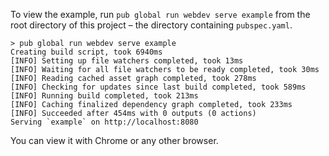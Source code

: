 To view the example, run `pub global run webdev serve example` from the root directory of this project – the directory containing `pubspec.yaml`.

```console
> pub global run webdev serve example
Creating build script, took 6940ms
[INFO] Setting up file watchers completed, took 13ms
[INFO] Waiting for all file watchers to be ready completed, took 30ms
[INFO] Reading cached asset graph completed, took 278ms
[INFO] Checking for updates since last build completed, took 589ms
[INFO] Running build completed, took 213ms
[INFO] Caching finalized dependency graph completed, took 233ms
[INFO] Succeeded after 454ms with 0 outputs (0 actions)
Serving `example` on http://localhost:8080
```

You can view it with Chrome or any other browser.
